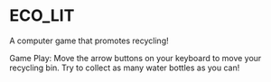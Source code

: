# ECO_LIT


A computer game that promotes recycling!


Game Play:
Move the arrow buttons on your keyboard to move your recycling bin. Try to collect as many water bottles as you can!
